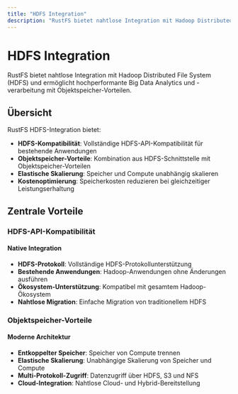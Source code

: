 ```yaml
---
title: "HDFS Integration"
description: "RustFS bietet nahtlose Integration mit Hadoop Distributed File System (HDFS) für hochperformante Big Data Analytics"
---
```


# HDFS Integration

RustFS bietet nahtlose Integration mit Hadoop Distributed File System (HDFS) und ermöglicht hochperformante Big Data Analytics und -verarbeitung mit Objektspeicher-Vorteilen.

## Übersicht

RustFS HDFS-Integration bietet:

- **HDFS-Kompatibilität**: Vollständige HDFS-API-Kompatibilität für bestehende Anwendungen
- **Objektspeicher-Vorteile**: Kombination aus HDFS-Schnittstelle mit Objektspeicher-Vorteilen
- **Elastische Skalierung**: Speicher und Compute unabhängig skalieren
- **Kostenoptimierung**: Speicherkosten reduzieren bei gleichzeitiger Leistungserhaltung

## Zentrale Vorteile

### HDFS-API-Kompatibilität

#### Native Integration

- **HDFS-Protokoll**: Vollständige HDFS-Protokollunterstützung
- **Bestehende Anwendungen**: Hadoop-Anwendungen ohne Änderungen ausführen
- **Ökosystem-Unterstützung**: Kompatibel mit gesamtem Hadoop-Ökosystem
- **Nahtlose Migration**: Einfache Migration von traditionellem HDFS

### Objektspeicher-Vorteile

#### Moderne Architektur

- **Entkoppelter Speicher**: Speicher von Compute trennen
- **Elastische Skalierung**: Unabhängige Skalierung von Speicher und Compute
- **Multi-Protokoll-Zugriff**: Datenzugriff über HDFS, S3 und NFS
- **Cloud-Integration**: Nahtlose Cloud- und Hybrid-Bereitstellung


